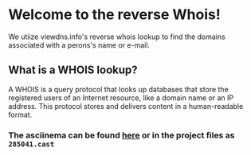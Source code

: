 # Welcome to the reverse Whois!

We utiize viewdns.info's reverse whois lookup to find the domains associated with a perons's name or e-mail.

## What is a WHOIS lookup?
A WHOIS is a query protocol that looks up databases that store the registered users of an Internet resource, like a domain name or an IP address. This protocol stores and delivers content in a human-readable format.

### The asciinema can be found [here](https://asciinema.org/a/CDEduVSesCH0h9a6XaMiDEkkn) or in the project files as `285041.cast`